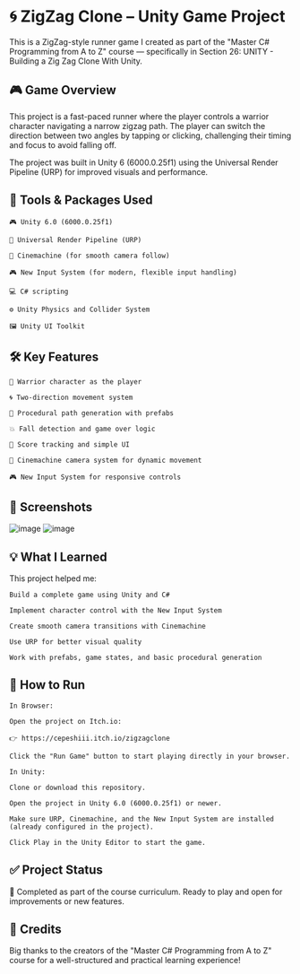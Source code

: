 # **🌀 ZigZag Clone – Unity Game Project**

This is a ZigZag-style runner game I created as part of the "Master C# Programming from A to Z" course — specifically in Section 26: UNITY - Building a Zig Zag Clone With Unity.
## __🎮 Game Overview__

This project is a fast-paced runner where the player controls a warrior character navigating a narrow zigzag path. The player can switch the direction between two angles by tapping or clicking, challenging their timing and focus to avoid falling off.

The project was built in Unity 6 (6000.0.25f1) using the Universal Render Pipeline (URP) for improved visuals and performance.
## __🧰 Tools & Packages Used__

    🎮 Unity 6.0 (6000.0.25f1)

    🧱 Universal Render Pipeline (URP)

    🎥 Cinemachine (for smooth camera follow)

    🎮 New Input System (for modern, flexible input handling)

    💻 C# scripting

    ⚙️ Unity Physics and Collider System

    🖼️ Unity UI Toolkit

## __🛠️ Key Features__

    🧍 Warrior character as the player

    🌀 Two-direction movement system

    🧱 Procedural path generation with prefabs

    💥 Fall detection and game over logic

    🎯 Score tracking and simple UI

    🎥 Cinemachine camera system for dynamic movement

    🎮 New Input System for responsive controls

## __📸 Screenshots__

![image](https://github.com/user-attachments/assets/f42737c0-2bca-47da-b59d-bb34ba525b85)
![image](https://github.com/user-attachments/assets/c658edda-bd9e-47e7-8922-e690fe4cac5c)


## __💡 What I Learned__

This project helped me:

    Build a complete game using Unity and C#

    Implement character control with the New Input System

    Create smooth camera transitions with Cinemachine

    Use URP for better visual quality

    Work with prefabs, game states, and basic procedural generation

## __🚀 How to Run__

    In Browser:

    Open the project on Itch.io:
    
    👉 https://cepeshiii.itch.io/zigzagclone

    Click the "Run Game" button to start playing directly in your browser.

    In Unity: 
    
    Clone or download this repository.

    Open the project in Unity 6.0 (6000.0.25f1) or newer.

    Make sure URP, Cinemachine, and the New Input System are installed (already configured in the project).

    Click Play in the Unity Editor to start the game.

## __✅ Project Status__

📌 Completed as part of the course curriculum. Ready to play and open for improvements or new features.
## __🙌 Credits__

Big thanks to the creators of the "Master C# Programming from A to Z" course for a well-structured and practical learning experience!
